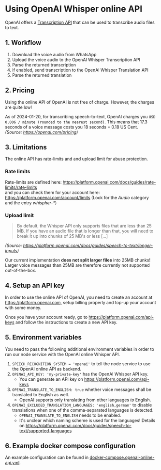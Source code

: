 # Using OpenAI Whisper online API

OpenAI offers a [Transcription API](https://platform.openai.com/docs/api-reference/audio/createTranscription) that can
be used to transcribe audio files to text.

## 1. Workflow

1. Download the voice audio from WhatsApp
2. Upload the voice audio to the OpenAI Whisper Transcription API
3. Parse the returned transcription
4. If enabled, send transcription to the OpenAI Whisper Translation API
5. Parse the returned translation

## 2. Pricing

Using the online API of OpenAI is not free of charge.
However, the charges are quite low!

As of 2024-01-20, for transcribing speech-to-text, OpenAI charges
you `USD 0.006 / minute (rounded to the nearest second)`. This means that 17.3 seconds of a voice message costs you 18
seconds = 0.18 US Cent.  
_(Source: https://openai.com/pricing)_

## 3. Limitations

The online API has rate-limits and and upload limit for abuse protection.

### Rate limits

Rate-limits are defined here: https://platform.openai.com/docs/guides/rate-limits/rate-limits  
and you can check them for your account here: https://platform.openai.com/account/limits (Look for the _Audio_ category
and the entry _whispher-*_)

### Upload limit

> By default, the Whisper API only supports files that are less than 25 MB. If you have an audio file that is longer
> than that, you will need to break it up into chunks of 25 MB's or less [...]

_(Source: https://platform.openai.com/docs/guides/speech-to-text/longer-inputs)_

Our current implementation __does not split larger files__ into 25MB chunks!  
Larger voice messages than 25MB are therefore currently not supported out-of-the-box.

## 4. Setup an API key

In order to use the online API of OpenAI, you need to create an account at https://platform.openai.com, setup billing
properly and top-up your account with some money.

Once you have your account ready, go to https://platform.openai.com/api-keys and follow the instructions to create a new
API key.

## 5. Environment variables

You need to pass the following additional environment variables in order to run our node service with the OpenAI online
Whisper API.

1. `SPEECH_RECOGNITION_SYSTEM = 'openai'` to tell the node service to use the OpenAI online API as backend.
2. `OPENAI_API_KEY: 'my-private-key'` has the OpenAI Whisper API key.
    - You can generate an API key on https://platform.openai.com/api-keys
3. `OPENAI_TRANSLATE_TO_ENGLISH: true` whether voice messages shall be translated to English as well.
    - OpenAI supports only translating from other languages _to_ English.
4. `OPENAI_EXCLUDED_TRANSLATION_LANGUAGES: 'english,german'` to disable translations when one of the comma-separated
   languages is detected.
    - `OPENAI_TRANSLATE_TO_ENGLISH` needs to be enabled.
    - It's unclear which naming scheme is used for the languages! Details
      on https://platform.openai.com/docs/guides/speech-to-text/supported-languages

## 6. Example docker compose configuration

An example configuration can be found in [docker-compose.openai-online-api.yml](./docker-compose.openai-online-api.yml).